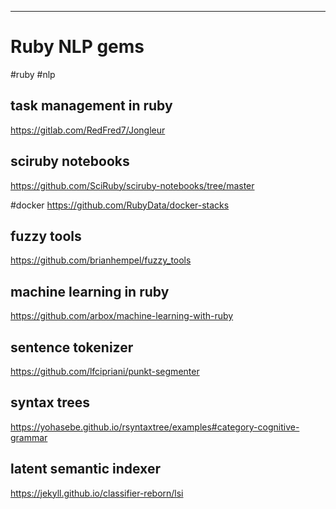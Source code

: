 ----

# Ruby NLP gems
#ruby #nlp

## task management in ruby

https://gitlab.com/RedFred7/Jongleur

## sciruby notebooks

https://github.com/SciRuby/sciruby-notebooks/tree/master

#docker
https://github.com/RubyData/docker-stacks

## fuzzy tools

https://github.com/brianhempel/fuzzy_tools

## machine learning in ruby

https://github.com/arbox/machine-learning-with-ruby

## sentence tokenizer

https://github.com/lfcipriani/punkt-segmenter

## syntax trees

https://yohasebe.github.io/rsyntaxtree/examples#category-cognitive-grammar

## latent semantic indexer

https://jekyll.github.io/classifier-reborn/lsi

